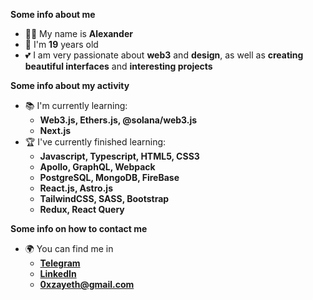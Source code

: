 
<strong>Some info about me</strong>
<p>

- 🙋‍♂️ My name is **Alexander**
- 🎂 I'm **19** years old
- 💕 I am very passionate about **web3** and **design**, as well as **creating beautiful interfaces** and **interesting projects**
  
</p>

<strong>Some info about my activity</strong>
<p>
  
- 📚 I'm currently learning:
  - **Web3.js, Ethers.js, @solana/web3.js**
  - **Next.js**
- 🏆 I've currently finished learning:
   - **Javascript, Typescript, HTML5, CSS3**
   - **Apollo, GraphQL, Webpack**
   - **PostgreSQL, MongoDB, FireBase**
   - **React.js, Astro.js**
   - **TailwindCSS, SASS, Bootstrap**
   - **Redux, React Query**
  
</p></details>

<strong>Some info on how to contact me</strong>
<p>
  
- 🌍 You can find me in
  - **[Telegram](https://t.me/xzay0)**
  - **[LinkedIn](https://www.linkedin.com/in/0xzay)**
  - **0xzayeth@gmail.com**
  
</p></details>

